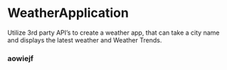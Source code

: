 # WeatherApplication
Utilize 3rd party API’s to create a weather app, that can take a city name and displays the latest weather and Weather Trends.

### aowiejf